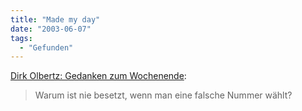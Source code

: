 ```yaml
---
title: "Made my day"
date: "2003-06-07"
tags:
  - "Gefunden"
---
```


[Dirk Olbertz: Gedanken zum Wochenende](http://www.olbertz.de/archives/000088.html "Dirk Olbertz: Gedanken zum Wochenende"):

> Warum ist nie besetzt, wenn man eine falsche Nummer wählt?
